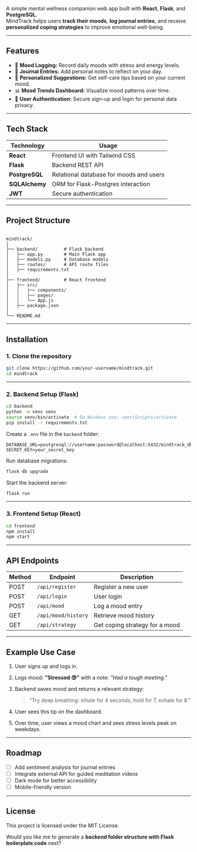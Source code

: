 A simple mental wellness companion web app built with **React**, **Flask**, and **PostgreSQL**.  
MindTrack helps users **track their moods**, **log journal entries**, and receive **personalized coping strategies** to improve emotional well-being.

---

## Features
- 🌱 **Mood Logging:** Record daily moods with stress and energy levels.
- 📝 **Journal Entries:** Add personal notes to reflect on your day.
- 🎯 **Personalized Suggestions:** Get self-care tips based on your current mood.
- 📊 **Mood Trends Dashboard:** Visualize mood patterns over time.
- 🔐 **User Authentication:** Secure sign-up and login for personal data privacy.

---

## Tech Stack
| Technology    | Usage |
|---------------|-------|
| **React**     | Frontend UI with Tailwind CSS |
| **Flask**     | Backend REST API |
| **PostgreSQL**| Relational database for moods and users |
| **SQLAlchemy**| ORM for Flask-Postgres interaction |
| **JWT**       | Secure authentication |

---

## Project Structure
```

mindtrack/
│
├── backend/          # Flask backend
│   ├── app.py        # Main Flask app
│   ├── models.py     # Database models
│   ├── routes/       # API route files
│   ├── requirements.txt
│
├── frontend/         # React frontend
│   ├── src/
│   │   ├── components/
│   │   ├── pages/
│   │   └── App.js
│   ├── package.json
│
└── README.md

````

---

## Installation

### 1. Clone the repository
```bash
git clone https://github.com/your-username/mindtrack.git
cd mindtrack
````

---

### 2. Backend Setup (Flask)

```bash
cd backend
python -m venv venv
source venv/bin/activate  # On Windows use: venv\Scripts\activate
pip install -r requirements.txt
```

Create a `.env` file in the `backend` folder:

```
DATABASE_URL=postgresql://username:password@localhost:5432/mindtrack_db
SECRET_KEY=your_secret_key
```

Run database migrations:

```bash
flask db upgrade
```

Start the backend server:

```bash
flask run
```

---

### 3. Frontend Setup (React)

```bash
cd frontend
npm install
npm start
```

---

## API Endpoints

| Method | Endpoint            | Description                    |
| ------ | ------------------- | ------------------------------ |
| POST   | `/api/register`     | Register a new user            |
| POST   | `/api/login`        | User login                     |
| POST   | `/api/mood`         | Log a mood entry               |
| GET    | `/api/mood/history` | Retrieve mood history          |
| GET    | `/api/strategy`     | Get coping strategy for a mood |

---

## Example Use Case

1. User signs up and logs in.
2. Logs mood: **"Stressed 😰"** with a note: *"Had a tough meeting."*
3. Backend saves mood and returns a relevant strategy:

   > "Try deep breathing: inhale for 4 seconds, hold for 7, exhale for 8."
4. User sees this tip on the dashboard.
5. Over time, user views a mood chart and sees stress levels peak on weekdays.

---

## Roadmap

* [ ] Add sentiment analysis for journal entries
* [ ] Integrate external API for guided meditation videos
* [ ] Dark mode for better accessibility
* [ ] Mobile-friendly version

---

## License

This project is licensed under the MIT License.

Would you like me to generate a **backend folder structure with Flask boilerplate code** next?
```
